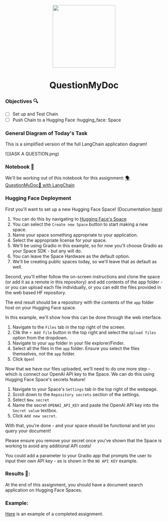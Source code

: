 <p align = "center" draggable=”false” ><img src="https://user-images.githubusercontent.com/37101144/161836199-fdb0219d-0361-4988-bf26-48b0fad160a3.png" 
     width="200px"
     height="auto"/>
</p>

# <h1 align="center" id="heading">QuestionMyDoc</h1>

### Objectives 🔍

- [ ] Set up and Test Chain
- [ ] Push Chain to a Hugging Face :hugging_face: Space

### General Diagram of Today's Task

This is a simplified version of the full LangChain application diagram!

![](ASK A QUESTION.png)

### Notebook 📓

We'll be working out of this notebook for this assignment: [🗣️QuestionMyDoc📄 with LangChain](https://colab.research.google.com/drive/1CAE_gdSQlcDsXGc6YbL1GAnnlZPZuE3b?usp=sharing)

### Hugging Face Deployment

First you'll want to set up a new Hugging Face Space! (Documentation [here](https://huggingface.co/spaces/launch))

1. You can do this by navigating to [Hugging Face's Space](https://huggingface.co/spaces)
2. You can select the `Create new Space` button to start making a new space.
3. Name your space something appropriate to your application.
4. Select the appropriate license for your space. 
5. We'll be using Gradio in this example, so for now you'll choose Gradio as your Space SDK - but any will do.
6. You can leave the Space Hardware as the default option.
7. We'll be creating public spaces today, so we'll leave that as default as well.

Second, you'll either follow the on-screen instructions and clone the space (or add it as a remote in this repository) and add contents of the app folder - or you can upload each file individually, or you can edit the files provided in the web based HF repository. 

The end result should be a repository with the contents of the `app` folder host on your Hugging Face space.

In this example, we'll show how this can be done through the web interface. 

1. Navigate to the `Files` tab in the top right of the screen. 
2. Clik the `+ Add file` button in the top right and select the `Upload files` option from the dropdown. 
3. Navigate to your `app` folder in your file explorer/Finder.
4. Select all the files in the `app` folder. Ensure you select the files themselves, not the `app` folder.
5. Click `Open`!

Now that we have our files uploaded, we'll need to do one more step - which is connect our OpenAI API key to the Space. We can do this using Hugging Face Space's secrets feature!

1. Navigate to your Space's `Settings` tab in the top right of the webpage. 
2. Scroll down to the `Repository secrets` section of the settings. 
2. Select `New secret`
4. Name the secret `OPENAI_API_KEY` and paste the OpenAI API key into the `Secret value` textbox.
5. Click `Add new secret`.

With that, you're done - and your space should be functional and let you query your document!

Please ensure you remove your secret once you've shown that the Space is working to avoid any additional API costs!

You could add a parameter to your Gradio app that prompts the user to input their own API key - as is shown in the `NO API KEY` example.

### Results 💯:

At the end of this assignment, you should have a document search application on Hugging Face Spaces.

### Example:

[Here](https://huggingface.co/spaces/FourthBrainGenAI/TalkToMyDoc-Hitch-Hikers-Guide) is an example of a completed assignment.